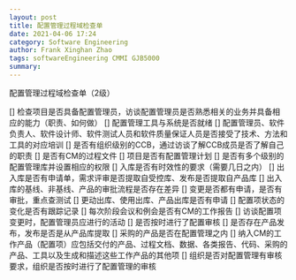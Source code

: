 ```yaml
---
layout: post
title: 配置管理过程域检查单
date: 2021-04-06 17:24
category: Software Engineering
author: Frank Xinghan Zhao
tags: softwareEngineering CMMI GJB5000
summary: 
---
```



配置管理过程域检查单（2级）






[] 检查项目是否具备配置管理员，访谈配置管理员是否熟悉相关的业务并具备相应的能力（职责、如何做）
[] 配置管理工具与系统是否就绪
[] 配置管理员、软件负责人、软件设计师、软件测试人员和软件质量保证人员是否接受了技术、方法和工具的对应培训
[] 是否有组织级别的CCB，通过访谈了解CCB成员是否了解自己的职责
[] 是否有CM的过程文件
[] 项目是否有配置管理计划
[] 是否有多个级别的配置管理库并设置相应的权限
[] 入库是否有时效性的要求（需要几日之内）
[] 出入库是否有申请单，需求评审是否提取自受控库、发布是否提取自产品库
[] 出入库的基线、非基线、产品的审批流程是否存在差异
[] 变更是否都有申请，是否有审批，重点查测试
[] 更动出库、使用出库、产品出库是否有申请
[] 配置项状态的变化是否有跟踪记录
[] 每次阶段会议和例会是否有CM的工作报告
[] 访谈配置项变更时，配置管理员应进行的活动
[] 是否按时进行了配置审核
[] 是否存在产品发布，发布是否是从产品库提取
[] 采购的产品是否在配置管理之内
[] 纳入CM的工作产品（配置项）应包括交付的产品、过程文档、数据、各类报告、代码、采购的产品、工具以及生成和描述这些工作产品的其他项
[] 组织是否对配置管理有审核要求，组织是否按时进行了配置管理的审核